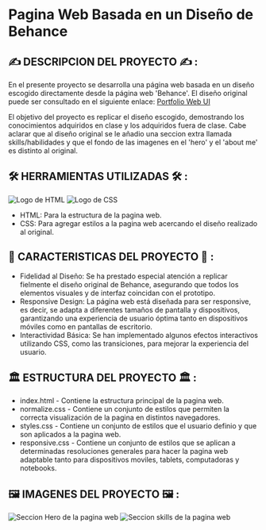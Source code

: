 # Pagina Web Basada en un Diseño de Behance

## ✍️ DESCRIPCION DEL PROYECTO ✍️ :

En el presente proyecto se desarrolla una página web basada en un diseño escogido directamente desde la página web 'Behance'. El diseño original puede ser consultado en el siguiente enlace:
[Portfolio Web UI](https://www.behance.net/gallery/192002791/Portfolio-Web-UI)

El objetivo del proyecto es replicar el diseño escogido, demostrando los conocimientos adquiridos en clase y los adquiridos fuera de clase. Cabe aclarar que al diseño original se le añadio una seccion extra llamada skills/habilidades y
que el fondo de las imagenes en el 'hero' y el 'about me' es distinto al original.

## 🛠️ HERRAMIENTAS UTILIZADAS 🛠️ :

![Logo de HTML](https://www.iconninja.com/files/883/660/1019/html5-html-icon.png)
![Logo de CSS](https://www.iconninja.com/files/398/922/328/html5-coding-script-logo-js-css3-icon.png)
+ HTML: Para la estructura de la pagina web.
+ CSS: Para agregar estilos a la pagina web acercando el diseño realizado al original.

## 🌟 CARACTERISTICAS DEL PROYECTO 🌟 :
+ Fidelidad al Diseño: Se ha prestado especial atención a replicar fielmente el diseño original de Behance, asegurando que todos los elementos visuales y de interfaz coincidan con el prototipo.
+ Responsive Design: La página web está diseñada para ser responsive, es decir, se adapta a diferentes tamaños de pantalla y dispositivos, garantizando una experiencia de usuario óptima tanto en dispositivos móviles como en pantallas de escritorio.
+ Interactividad Básica: Se han implementado algunos efectos interactivos utilizando CSS, como las transiciones, para mejorar la experiencia del usuario.

## 🏛️ ESTRUCTURA DEL PROYECTO 🏛️ :

+ index.html - Contiene la estructura principal de la pagina web.
+ normalize.css - Contiene un conjunto de estilos que permiten la correcta visualización de la pagina en distintos navegadores.
+ styles.css - Contiene un conjunto de estilos que el usuario definio y que son aplicados a la pagina web.
+ responsive.css - Contiene un conjunto de estilos que se aplican a determinadas resoluciones generales para hacer la pagina web adaptable tanto para dispositivos moviles, tablets, computadoras y notebooks.

## 🖼️ IMAGENES DEL PROYECTO 🖼️ : 

![Seccion Hero de la pagina web](https://github.com/RPJunco/Portfolio-Personal/assets/109442443/d3eed622-8813-4be3-9580-72bcae3e29b9)
![Seccion skills de la pagina web](https://github.com/RPJunco/Portfolio-Personal/assets/109442443/9665acbd-c068-43c7-a034-963e7b44396a)





